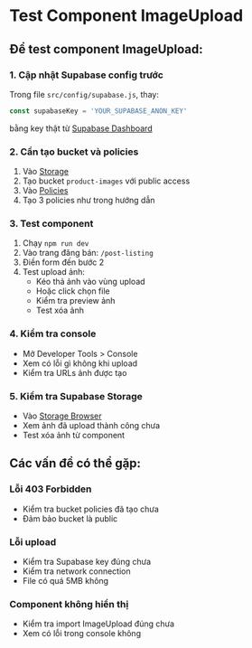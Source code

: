 # Test Component ImageUpload

## Để test component ImageUpload:

### 1. Cập nhật Supabase config trước
Trong file `src/config/supabase.js`, thay:
```javascript
const supabaseKey = 'YOUR_SUPABASE_ANON_KEY'
```
bằng key thật từ [Supabase Dashboard](https://supabase.com/dashboard/project/rvmbqoitqkxzvmwryddx/settings/api)

### 2. Cần tạo bucket và policies
1. Vào [Storage](https://supabase.com/dashboard/project/rvmbqoitqkxzvmwryddx/storage/buckets)
2. Tạo bucket `product-images` với public access
3. Vào [Policies](https://supabase.com/dashboard/project/rvmbqoitqkxzvmwryddx/storage/policies)
4. Tạo 3 policies như trong hướng dẫn

### 3. Test component
1. Chạy `npm run dev`
2. Vào trang đăng bán: `/post-listing`
3. Điền form đến bước 2
4. Test upload ảnh:
   - Kéo thả ảnh vào vùng upload
   - Hoặc click chọn file
   - Kiểm tra preview ảnh
   - Test xóa ảnh

### 4. Kiểm tra console
- Mở Developer Tools > Console
- Xem có lỗi gì không khi upload
- Kiểm tra URLs ảnh được tạo

### 5. Kiểm tra Supabase Storage
- Vào [Storage Browser](https://supabase.com/dashboard/project/rvmbqoitqkxzvmwryddx/storage/buckets/product-images)
- Xem ảnh đã upload thành công chưa
- Test xóa ảnh từ component

## Các vấn đề có thể gặp:

### Lỗi 403 Forbidden
- Kiểm tra bucket policies đã tạo chưa
- Đảm bảo bucket là public

### Lỗi upload
- Kiểm tra Supabase key đúng chưa
- Kiểm tra network connection
- File có quá 5MB không

### Component không hiển thị
- Kiểm tra import ImageUpload đúng chưa
- Xem có lỗi trong console không